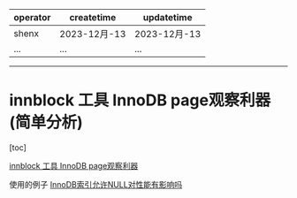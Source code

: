| operator | createtime | updatetime |
| ---- | ---- | ---- |
| shenx | 2023-12月-13 | 2023-12月-13  |
| ... | ... | ... |
---
# innblock 工具 InnoDB page观察利器(简单分析)

[toc]

[innblock 工具 InnoDB page观察利器](https://cubox.pro/my/card?id=7134542696412087267)

使用的例子
[InnoDB索引允许NULL对性能有影响吗](https://cubox.pro/my/card?id=7134550518449310578)